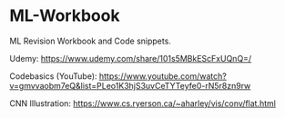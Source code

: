 # ML-Workbook
ML Revision Workbook and Code snippets.

Udemy: https://www.udemy.com/share/101s5MBkEScFxUQnQ=/

Codebasics (YouTube): https://www.youtube.com/watch?v=gmvvaobm7eQ&list=PLeo1K3hjS3uvCeTYTeyfe0-rN5r8zn9rw

CNN Illustration: https://www.cs.ryerson.ca/~aharley/vis/conv/flat.html
